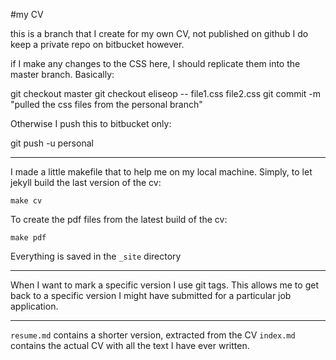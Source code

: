 #my CV

this is a branch that I create for my own CV, not published on github
I do keep a private repo on bitbucket however.

if I make any changes to the CSS here, I should replicate them into the master branch. Basically:

  git checkout master
  git checkout eliseop -- file1.css file2.css
  git commit -m "pulled the css files from the personal branch"

Otherwise I push this to bitbucket only:

git push -u personal

***

I made a little makefile that to help me on my local machine. Simply, to let jekyll build the last version of the cv:

	make cv

To create the pdf files from the latest build of the cv:

	make pdf

Everything is saved in the `_site` directory

***

When I want to mark a specific version I use git tags. This allows me to get back to a specific version I might have submitted for a particular job application.

***

`resume.md` contains a shorter version, extracted from the CV
`index.md` contains the actual CV with all the text I have ever written.
